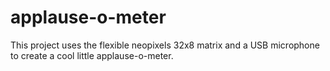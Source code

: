 # applause-o-meter

This project uses the flexible neopixels 32x8 matrix and a USB microphone to create a cool little applause-o-meter.
